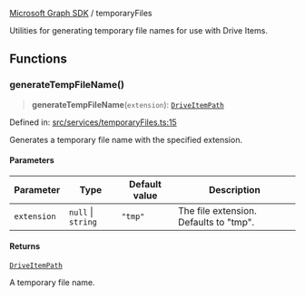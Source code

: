 [Microsoft Graph SDK](README.md) / temporaryFiles

Utilities for generating temporary file names for use with Drive Items.

## Functions

### generateTempFileName()

> **generateTempFileName**(`extension`): [`DriveItemPath`](DriveItemPath.md#driveitempath)

Defined in: [src/services/temporaryFiles.ts:15](https://github.com/Future-Secure-AI/microsoft-graph/blob/main/src/services/temporaryFiles.ts#L15)

Generates a temporary file name with the specified extension.

#### Parameters

| Parameter | Type | Default value | Description |
| ------ | ------ | ------ | ------ |
| `extension` | `null` \| `string` | `"tmp"` | The file extension. Defaults to "tmp". |

#### Returns

[`DriveItemPath`](DriveItemPath.md#driveitempath)

A temporary file name.
